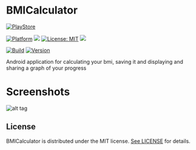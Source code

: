 # BMICalculator

[![PlayStore](https://img.shields.io/badge/PlayStore-BMICalculator-blue.svg)](https://play.google.com/store/apps/details?id=guepardoapps.bmicalculator)

[![Platform](https://img.shields.io/badge/platform-Android-blue.svg)](https://www.android.com)
<a target="_blank" href="https://android-arsenal.com/api?level=17" title="API17+"><img src="https://img.shields.io/badge/API-17+-blue.svg" /></a>
[![License: MIT](https://img.shields.io/badge/License-MIT-blue.svg)](https://opensource.org/licenses/MIT)
<a target="_blank" href="https://www.paypal.me/GuepardoApps" title="Donate using PayPal"><img src="https://img.shields.io/badge/paypal-donate-blue.svg" /></a>

[![Build](https://img.shields.io/badge/build-success-green.svg)](https://github.com/GuepardoApps/BMICalculator/blob/master/release)
[![Version](https://img.shields.io/badge/version-v2.0.0.181112-blue.svg)](https://github.com/GuepardoApps/BMICalculator/blob/master/release)

Android application for calculating your bmi, saving it and displaying and sharing a graph of your progress

# Screenshots

![alt tag](https://github.com/GuepardoApps/BMICalculator/blob/master/screenshots/header_001.png)

## License

BMICalculator is distributed under the MIT license. [See LICENSE](https://github.com/GuepardoApps/BMICalculator/blob/master/LICENSE.md) for details.